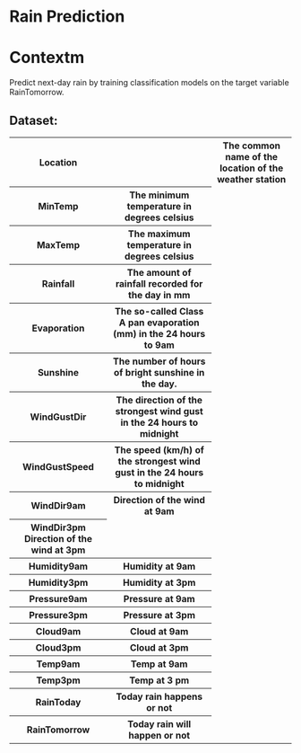 # Rain Prediction

# Contextm
 
Predict next-day rain by training classification models on the target variable RainTomorrow.

## Dataset:

<table><tr><th>
Location<th>
 </th><th>The common name of the location of the weather station</th></tr>
<tr><th>
MinTemp</th><th>
The minimum temperature in degrees celsius</th></tr>
<tr><th>
MaxTemp</th><th>
The maximum temperature in degrees celsius</th></tr>
<tr><th>
Rainfall</th><th>
The amount of rainfall recorded for the day in mm</th></tr>
<tr><th>
Evaporation</th><th>
The so-called Class A pan evaporation (mm) in the 24 hours to 9am</th></tr>
<tr><th>
Sunshine</th><th>
The number of hours of bright sunshine in the day.</th></tr>
<tr><th>
WindGustDir</th><th>
The direction of the strongest wind gust in the 24 hours to midnight</th></tr>
<tr><th>
WindGustSpeed</th><th>
The speed (km/h) of the strongest wind gust in the 24 hours to midnight</th></tr>
<tr><th>
WindDir9am</th><th>
Direction of the wind at 9am</th></tr>
<tr><th>WindDir3pm
  Direction of the wind at 3pm </th></th>
  </th></tr>
<tr><th>  Humidity9am </th><th> Humidity at 9am</th></tr>
 <tr><th> Humidity3pm </th><th>  Humidity at 3pm</th></tr>
 <tr><th> Pressure9am  </th><th>Pressure at 9am</th></tr>
 <tr><th> Pressure3pm </th><th> Pressure at 3pm</th></tr>
<tr><th>  Cloud9am </th><th>   Cloud at 9am</th></tr>
<tr><th>  Cloud3pm </th><th>   Cloud at 3pm</th></tr>
 <tr><th> Temp9am  </th><th> Temp at 9am</th></tr>
 <tr><th> Temp3pm  </th><th> Temp at 3 pm</th></tr>
 <tr><th> RainToday </th><th> Today rain happens or not</th></tr>
 <tr><th> RainTomorrow </th><th> Today rain will happen or not</th></tr>
</table>
